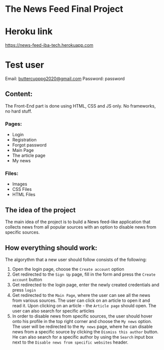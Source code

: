 # The News Feed Final Project

# Heroku link

https://news-feed-iba-tech.herokuapp.com 

# Test user

Email: buttercupppg2020@gmail.com
Password: password


## Content:
The Front-End part is done using HTML, CSS and JS only. No frameworks, no hard stuff.

### Pages:

- Login
- Registration
- Forgot password 
- Main Page
- The article page
- My news

### Files:

- Images
- CSS Files
- HTML Files

## The idea of the project

The main idea of the project is to build a News feed-like application that collects news from all popular sources with an option to disable news from specific sources. 

## How everything should work: 
The algorythm that a new user should follow consists of the following:

1) Open the login page, choose the `Create account` option
2) Get redirected to the `Sign Up` page, fill in the form and press the `Create account` button
3) Get redirected to the login page, enter the newly created credentials and press `login`
4) Get redirected to the `Main Page`, where the user can see all the news from various sources. The user can click on an article to open it and read it. Upon clicking on an article - the `Article page` should open. The user can also search for specific articles
5) In order to disable news from specific sources, the user should hover onto his profile in the top right corner and choose the `My news` option. The user will be redirected to the `My news` page, where he can disable news from a specific source by clicking the `Dismiss this author` button. He can also search for a specific author by using the `Search` input box next to the `Disable news from specific websites` header.

